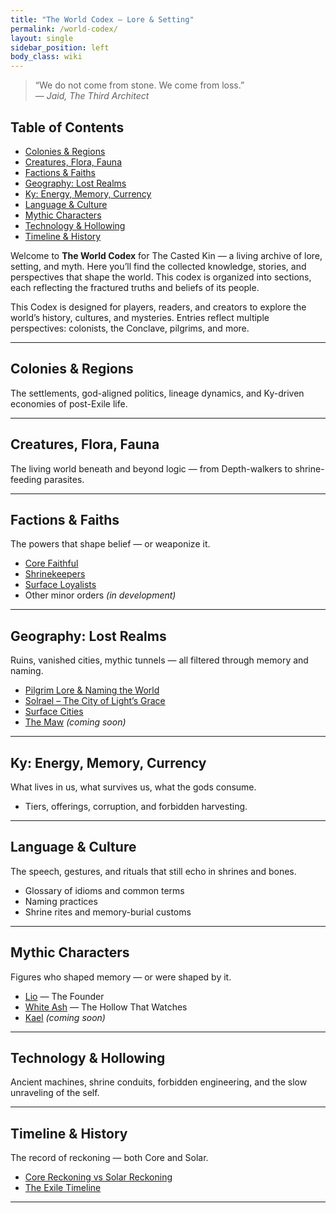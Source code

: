 ```yaml
---
title: "The World Codex – Lore & Setting"
permalink: /world-codex/
layout: single
sidebar_position: left
body_class: wiki
---
```


> “We do not come from stone. We come from loss.”  
> — *Jaid, The Third Architect*

## Table of Contents

- [Colonies & Regions](/thecastedkinweb/wiki/colonies-regions/)
- [Creatures, Flora, Fauna](/thecastedkinweb/wiki/creatures-flora-fauna/)
- [Factions & Faiths](/thecastedkinweb/wiki/factions-faiths/)
- [Geography: Lost Realms](/thecastedkinweb/wiki/geography-lost-realms/)
- [Ky: Energy, Memory, Currency](/thecastedkinweb/wiki/ky-energy-memory-currency/)
- [Language & Culture](/thecastedkinweb/wiki/language-culture/)
- [Mythic Characters](/thecastedkinweb/wiki/mythic-characters/)
- [Technology & Hollowing](/thecastedkinweb/wiki/technology-hollowing/)
- [Timeline & History](/thecastedkinweb/wiki/timeline-history/)

Welcome to **The World Codex** for The Casted Kin — a living archive of lore, setting, and myth. Here you’ll find the collected knowledge, stories, and perspectives that shape the world. This codex is organized into sections, each reflecting the fractured truths and beliefs of its people.

This Codex is designed for players, readers, and creators to explore the world’s history, cultures, and mysteries. Entries reflect multiple perspectives: colonists, the Conclave, pilgrims, and more.

---

## Colonies & Regions  
The settlements, god-aligned politics, lineage dynamics, and Ky-driven economies of post-Exile life.

---

## Creatures, Flora, Fauna  
The living world beneath and beyond logic — from Depth-walkers to shrine-feeding parasites.

---

## Factions & Faiths  
The powers that shape belief — or weaponize it.  
- [Core Faithful](/thecastedkinweb/wiki/factions-faiths/core-faithful/)  
- [Shrinekeepers](/thecastedkinweb/wiki/factions-faiths/shrinekeepers/)  
- [Surface Loyalists](/thecastedkinweb/wiki/factions-faiths/surface-loyalists/)  
- Other minor orders *(in development)*

---

## Geography: Lost Realms  
Ruins, vanished cities, mythic tunnels — all filtered through memory and naming.  
- [Pilgrim Lore & Naming the World](/thecastedkinweb/wiki/geography-lost-realms/pilgrim-lore-naming-the-world/)  
- [Solrael – The City of Light’s Grace](/thecastedkinweb/wiki/geography-lost-realms/solrael/)  
- [Surface Cities](/thecastedkinweb/wiki/geography-lost-realms/surface-cities/)  
- [The Maw](/thecastedkinweb/wiki/geography-lost-realms/the-maw/) *(coming soon)*

---

## Ky: Energy, Memory, Currency  
What lives in us, what survives us, what the gods consume.  
- Tiers, offerings, corruption, and forbidden harvesting.

---

## Language & Culture  
The speech, gestures, and rituals that still echo in shrines and bones.  
- Glossary of idioms and common terms  
- Naming practices  
- Shrine rites and memory-burial customs

---

## Mythic Characters  
Figures who shaped memory — or were shaped by it.  
- [Lio](/thecastedkinweb/wiki/mythic-characters/lio/) — The Founder  
- [White Ash](/thecastedkinweb/wiki/mythic-characters/white-ash/) — The Hollow That Watches  
- [Kael](/thecastedkinweb/wiki/mythic-characters/kael/) *(coming soon)*

---

## Technology & Hollowing  
Ancient machines, shrine conduits, forbidden engineering, and the slow unraveling of the self.

---

## Timeline & History  
The record of reckoning — both Core and Solar.  
- [Core Reckoning vs Solar Reckoning](/thecastedkinweb/wiki/timeline-history/core-reckoning-vs-solar-reckoning/)  
- [The Exile Timeline](/thecastedkinweb/wiki/timeline-history/exile-timeline/)

--- 